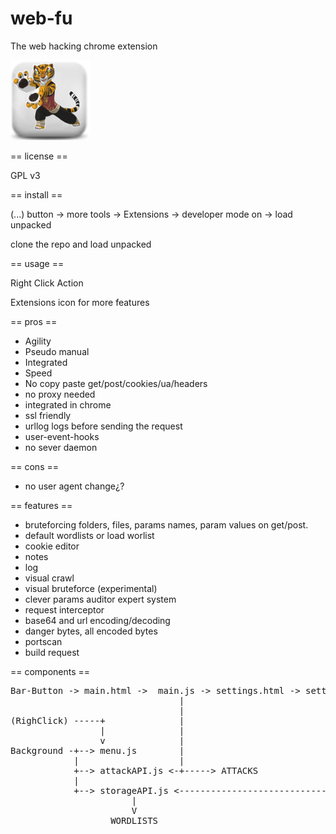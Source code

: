 # web-fu
The web hacking chrome extension

![Web-Fu](img/nuke_128.png)


== license == 

GPL v3


== install == 

(...) button -> more tools -> Extensions -> developer mode on -> load unpacked

clone the repo and load unpacked

== usage ==

Right Click          Action

Extensions icon for more features


== pros ==
- Agility
- Pseudo manual
- Integrated
- Speed
- No copy paste get/post/cookies/ua/headers
- no proxy needed
- integrated in chrome
- ssl friendly
- urllog logs before sending the request
- user-event-hooks
- no sever daemon 

== cons ==
- no user agent change¿?

== features ==
- bruteforcing folders, files, params names, param values on get/post.
- default wordlists or load worlist
- cookie editor
- notes
- log
- visual crawl
- visual bruteforce (experimental)
- clever params auditor expert system
- request interceptor
- base64 and url encoding/decoding
- danger bytes, all encoded bytes
- portscan
- build request



== components ==

<pre>
Bar-Button -> main.html ->  main.js -> settings.html -> settings.js
                                |                           |
                                |                           |
(RighClick) -----+              |                           |
                 |              |                           |
                 v              |                           |
Background -+--> menu.js        |                           |
            |                   |                           |
            +--> attackAPI.js <-+-----> ATTACKS             |
            |                                               |
            +--> storageAPI.js <----------------------------+
                       |
                       V
                   WORDLISTS

</pre>
